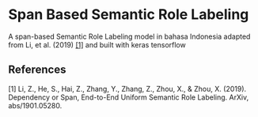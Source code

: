 # Span Based Semantic Role Labeling
A span-based Semantic Role Labeling model in bahasa Indonesia adapted from Li, et al. (2019) [[1]](#1) and built with keras tensorflow

 


## References
<a id="1">[1]</a> 
Li, Z., He, S., Hai, Z., Zhang, Y., Zhang, Z., Zhou, X., & Zhou, X. (2019). Dependency or Span, End-to-End Uniform Semantic Role Labeling. ArXiv, abs/1901.05280.